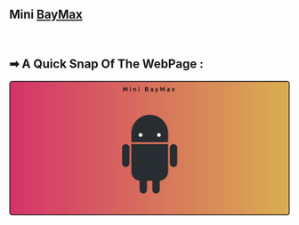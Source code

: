 ## Mini [BayMax](https://disney.fandom.com/wiki/Baymax)

<br>

## ➡ A Quick Snap Of The WebPage :

<p align="center">
<img src="Img/Snap1.png" alt="Snap"> 
</p>
